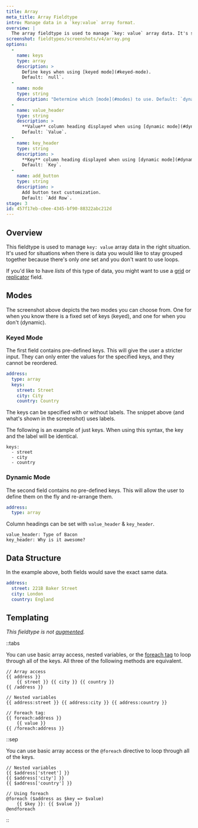 ```yaml
---
title: Array
meta_title: Array Fieldtype
intro: Manage data in a `key:value` array format.
overview: |
  The array fieldtype is used to manage `key: value` array data. It's similar to the [table](/fieldtypes/table) fieldtype but with a more strict data structure and compact user interface.
screenshot: fieldtypes/screenshots/v4/array.png
options:
  -
    name: keys
    type: array
    description: >
      Define keys when using [keyed mode](#keyed-mode).
      Default: `null`.
  -
    name: mode
    type: string
    description: "Determine which [mode](#modes) to use. Default: `dynamic`."
  -
    name: value_header
    type: string
    description: >
      **Value** column heading displayed when using [dynamic mode](#dynamic-mode)
      Default: `Value`.
  -
    name: key_header
    type: string
    description: >
      **Key** column heading displayed when using [dynamic mode](#dynamic-mode)
      Default: `Key`.
  -
    name: add_button
    type: string
    description: >
      Add button text customization.
      Default: `Add Row`.
stage: 3
id: 457f17eb-c0ee-4345-bf90-88322abc212d
---
```

## Overview

This fieldtype is used to manage `key: value` array data in the right situation. It's used for situations when there is data you would like to stay grouped together because there's only _one_ set and you don't want to use loops.

If you'd like to have _lists_ of this type of data, you might want to use a [grid](/fieldtypes/grid) or [replicator](/fieldtypes/replicator) field.

## Modes

The screenshot above depicts the two modes you can choose from. One for when you know there is a fixed set of keys (keyed), and one for when you don't (dynamic).

### Keyed Mode

The first field contains pre-defined keys. This will give the user a stricter input. They can only enter the values for the specified keys, and they cannot be reordered.

```yaml
address:
  type: array
  keys:
    street: Street
    city: City
    country: Country
```

The keys can be specified with or without labels. The snippet above (and what's shown in the screenshot) uses labels.

The following is an example of just keys. When using this syntax, the key and the label will be identical.

```
keys:
  - street
  - city
  - country
```

### Dynamic Mode

The second field contains no pre-defined keys. This will allow the user to define them on the fly and re-arrange them.

```yaml
address:
  type: array
```
Column headings can be set with `value_header` & `key_header`.
```
value_header: Type of Bacon
key_header: Why is it awesome?
```


## Data Structure

In the example above, both fields would save the exact same data.

```yaml
address:
  street: 221B Baker Street
  city: London
  country: England
```

## Templating

_This fieldtype is not [augmented](/augmentation)._


::tabs

You can use basic array access, nested variables, or the [foreach tag](/tags/foreach) to loop through all of the keys. All three of the following methods are equivalent.

```antlers
// Array access
{{ address }}
    {{ street }} {{ city }} {{ country }}
{{ /address }}

// Nested variables
{{ address:street }} {{ address:city }} {{ address:country }}

// Foreach tag:
{{ foreach:address }}
    {{ value }}
{{ /foreach:address }}
```

::sep

You can use basic array access or the `@foreach` directive to loop through all of the keys.

```blade
// Nested variables
{{ $address['street'] }}
{{ $address['city'] }}
{{ $address['country'] }}

// Using foreach
@foreach ($address as $key => $value)
	{{ $key }}: {{ $value }}
@endforeach
```
::